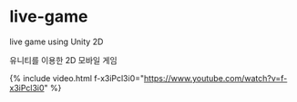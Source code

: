 # live-game
live game using Unity 2D


유니티를 이용한 2D 모바일 게임

 {% include video.html f-x3iPcl3i0="https://www.youtube.com/watch?v=f-x3iPcl3i0" %} 
